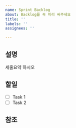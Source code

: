 ```yaml
---
name: Sprint Backlog
about: Backlog를 꼭 미리 써주세요
title: ''
labels: ''
assignees: ''

---
```


## 설명

세줄요약 하시오

## 할일

- [ ] Task 1
- [ ] Task 2

## 참조
